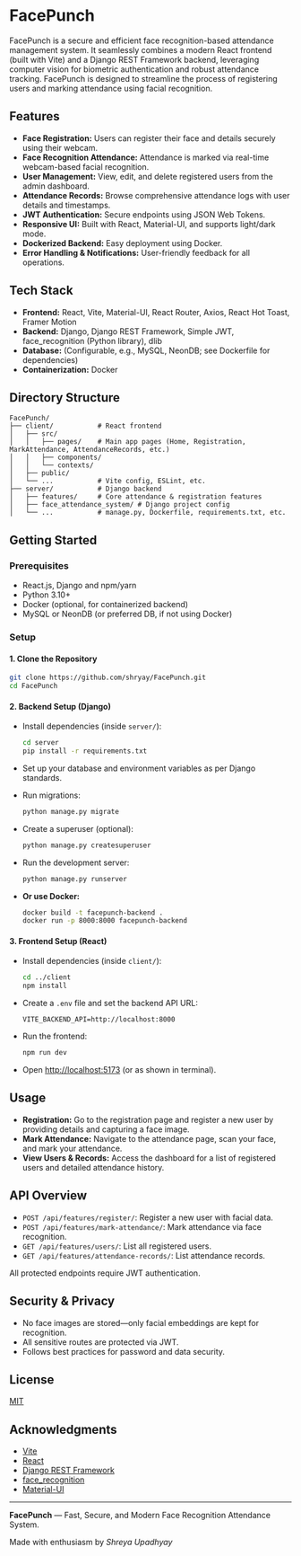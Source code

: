 # FacePunch

FacePunch is a secure and efficient face recognition-based attendance management system. It seamlessly combines a modern React frontend (built with Vite) and a Django REST Framework backend, leveraging computer vision for biometric authentication and robust attendance tracking. FacePunch is designed to streamline the process of registering users and marking attendance using facial recognition.

## Features

- **Face Registration:** Users can register their face and details securely using their webcam.
- **Face Recognition Attendance:** Attendance is marked via real-time webcam-based facial recognition.
- **User Management:** View, edit, and delete registered users from the admin dashboard.
- **Attendance Records:** Browse comprehensive attendance logs with user details and timestamps.
- **JWT Authentication:** Secure endpoints using JSON Web Tokens.
- **Responsive UI:** Built with React, Material-UI, and supports light/dark mode.
- **Dockerized Backend:** Easy deployment using Docker.
- **Error Handling & Notifications:** User-friendly feedback for all operations.

## Tech Stack

- **Frontend:** React, Vite, Material-UI, React Router, Axios, React Hot Toast, Framer Motion
- **Backend:** Django, Django REST Framework, Simple JWT, face_recognition (Python library), dlib
- **Database:** (Configurable, e.g., MySQL, NeonDB; see Dockerfile for dependencies)
- **Containerization:** Docker

## Directory Structure

```
FacePunch/
├── client/           # React frontend
│   ├── src/
│   │   ├── pages/    # Main app pages (Home, Registration, MarkAttendance, AttendanceRecords, etc.)
│   │   ├── components/
│   │   └── contexts/
│   ├── public/
│   └── ...           # Vite config, ESLint, etc.
├── server/           # Django backend
│   ├── features/     # Core attendance & registration features
│   ├── face_attendance_system/ # Django project config
│   └── ...           # manage.py, Dockerfile, requirements.txt, etc.
```

## Getting Started

### Prerequisites

- React.js, Django and npm/yarn
- Python 3.10+
- Docker (optional, for containerized backend)
- MySQL or NeonDB (or preferred DB, if not using Docker)

### Setup

#### 1. Clone the Repository

```bash
git clone https://github.com/shryay/FacePunch.git
cd FacePunch
```

#### 2. Backend Setup (Django)

- Install dependencies (inside `server/`):

  ```bash
  cd server
  pip install -r requirements.txt
  ```

- Set up your database and environment variables as per Django standards.
- Run migrations:

  ```bash
  python manage.py migrate
  ```

- Create a superuser (optional):

  ```bash
  python manage.py createsuperuser
  ```

- Run the development server:

  ```bash
  python manage.py runserver
  ```

- **Or use Docker:**

  ```bash
  docker build -t facepunch-backend .
  docker run -p 8000:8000 facepunch-backend
  ```

#### 3. Frontend Setup (React)

- Install dependencies (inside `client/`):

  ```bash
  cd ../client
  npm install
  ```

- Create a `.env` file and set the backend API URL:

  ```
  VITE_BACKEND_API=http://localhost:8000
  ```

- Run the frontend:

  ```bash
  npm run dev
  ```

- Open [http://localhost:5173](http://localhost:5173) (or as shown in terminal).

## Usage

- **Registration:** Go to the registration page and register a new user by providing details and capturing a face image.
- **Mark Attendance:** Navigate to the attendance page, scan your face, and mark your attendance.
- **View Users & Records:** Access the dashboard for a list of registered users and detailed attendance history.

## API Overview

- `POST /api/features/register/`: Register a new user with facial data.
- `POST /api/features/mark-attendance/`: Mark attendance via face recognition.
- `GET /api/features/users/`: List all registered users.
- `GET /api/features/attendance-records/`: List attendance records.

All protected endpoints require JWT authentication.

## Security & Privacy

- No face images are stored—only facial embeddings are kept for recognition.
- All sensitive routes are protected via JWT.
- Follows best practices for password and data security.

## License

[MIT](LICENSE)

## Acknowledgments

- [Vite](https://vitejs.dev/)
- [React](https://react.dev/)
- [Django REST Framework](https://www.django-rest-framework.org/)
- [face_recognition](https://github.com/ageitgey/face_recognition)
- [Material-UI](https://mui.com/)

---

**FacePunch** — Fast, Secure, and Modern Face Recognition Attendance System.

Made with enthusiasm by *Shreya Upadhyay*
